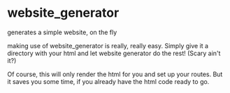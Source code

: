 # website_generator
generates a simple website, on the fly

making use of website_generator is really, really easy.  Simply give it a directory with your html and let website generator do the rest!
(Scary ain't it?)

Of course, this will only render the html for you and set up your routes.  But it saves you some time, if you already have
the html code ready to go.

